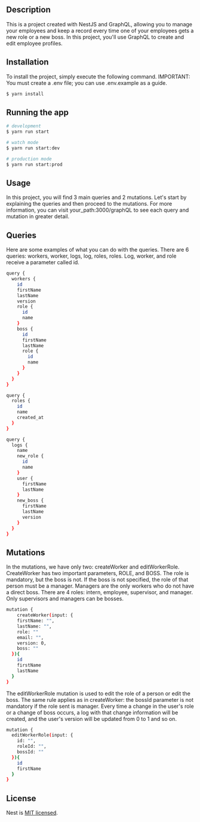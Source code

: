 ## Description

This is a project created with NestJS and GraphQL, allowing you to manage your employees and keep a record every time one of your employees gets a new role or a new boss. In this project, you'll use GraphQL to create and edit employee profiles.

## Installation
To install the project, simply execute the following command. IMPORTANT: You must create a .env file; you can use .env.example as a guide.

```bash
$ yarn install
```

## Running the app

```bash
# development
$ yarn run start

# watch mode
$ yarn run start:dev

# production mode
$ yarn run start:prod
```

## Usage

In this project, you will find 3 main queries and 2 mutations. Let's start by explaining the queries and then proceed to the mutations. For more information, you can visit your_path:3000/graphQL to see each query and mutation in greater detail.

## Queries
Here are some examples of what you can do with the queries. There are 6 queries: workers, worker, logs, log, roles, roles. Log, worker, and role receive a parameter called id.

```bash
query {
  workers {
    id
    firstName
    lastName
    version
    role {
      id
      name
    }
    boss {
      id
      firstName
      lastName
      role {
        id
        name
      }
    }
  }
}

query {
  roles {
    id
    name
    created_at
  }
}

query {
  logs {
    name
    new_role {
      id
      name
    }
    user {
      firstName
      lastName
    }
    new_boss {
      firstName
      lastName
      version
    }
  }
}
```

## Mutations
In the mutations, we have only two: createWorker and editWorkerRole. CreateWorker has two important parameters, ROLE, and BOSS. The role is mandatory, but the boss is not. If the boss is not specified, the role of that person must be a manager. Managers are the only workers who do not have a direct boss. There are 4 roles: intern, employee, supervisor, and manager. Only supervisors and managers can be bosses.

```bash
mutation {
	createWorker(input: {
    firstName: "",
    lastName: "", 
    role: ""
    email: "",
    version: 0,
    boss: ""
  }){
    id
    firstName
    lastName
  }
}
```

The editWorkerRole mutation is used to edit the role of a person or edit the boss. The same rule applies as in createWorker: the bossId parameter is not mandatory if the role sent is manager. Every time a change in the user's role or a change of boss occurs, a log with that change information will be created, and the user's version will be updated from 0 to 1 and so on.

```bash
mutation {
  editWorkerRole(input: {
    id: "", 
    roleId: "", 
    bossId: ""
  }){
    id
    firstName
  }
}
```

## License

Nest is [MIT licensed](LICENSE).
